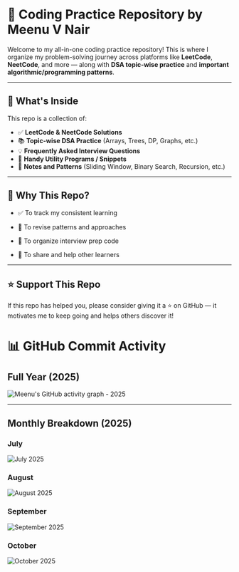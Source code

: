 # 🚀 Coding Practice Repository by Meenu V Nair

Welcome to my all-in-one coding practice repository! This is where I organize my problem-solving journey across platforms like **LeetCode**, **NeetCode**, and more — along with **DSA topic-wise practice** and **important algorithmic/programming patterns**.

---

## 📌 What's Inside

This repo is a collection of:

- ✅ **LeetCode & NeetCode Solutions**
- 📚 **Topic-wise DSA Practice** (Arrays, Trees, DP, Graphs, etc.)
- 💡 **Frequently Asked Interview Questions**
- 🧪 **Handy Utility Programs / Snippets**
- 📘 **Notes and Patterns** (Sliding Window, Binary Search, Recursion, etc.)

---

## 🧠 Why This Repo?

- ✅ To track my consistent learning

- 💬 To revise patterns and approaches

- 📂 To organize interview prep code

- 🌱 To share and help other learners


---

## ⭐ Support This Repo
If this repo has helped you, please consider giving it a ⭐ on GitHub — it motivates me to keep going and helps others discover it!

# 📊 GitHub Commit Activity

## **Full Year (2025)**
![Meenu's GitHub activity graph - 2025](https://github-readme-activity-graph.vercel.app/graph?username=MeenuVNair&theme=github&from=2025-01-01&to=2025-12-31)

---

## **Monthly Breakdown (2025)**
### July
![July 2025](https://github-readme-activity-graph.vercel.app/graph?username=MeenuVNair&theme=github&from=2025-07-01&to=2025-07-31)

### August
![August 2025](https://github-readme-activity-graph.vercel.app/graph?username=MeenuVNair&theme=github&from=2025-08-01&to=2025-08-31)

### September
![September 2025](https://github-readme-activity-graph.vercel.app/graph?username=MeenuVNair&theme=github&from=2025-09-01&to=2025-09-30)

### October
![October 2025](https://github-readme-activity-graph.vercel.app/graph?username=MeenuVNair&theme=github&from=2025-10-01&to=2025-10-31)




